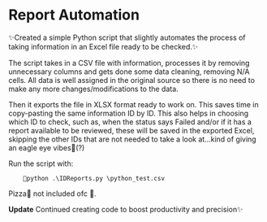 # **Report Automation**

✨Created a simple Python script that slightly automates the process of taking information in an Excel file ready to be checked.✨

The script takes in a CSV file with information, processes it by removing unnecessary columns and gets done some data cleaning, removing N/A cells. All data is well assigned in the original source so there is no need to make any more changes/modifications to the data. 

Then it exports the file in XLSX format ready to work on. This saves time in copy-pasting the same information ID by ID. This also helps in choosing which ID to check, such as, when the status says Failed and/or if it has a report available to be reviewed, these will be saved in the exported Excel, skipping the other IDs that are not needed to take a look at...kind of giving an eagle eye vibes👀(?)

Run the script with:    
```
    🍕python .\IDReports.py \python_test.csv
```
Pizza🍕 not included ofc 👀.

**Update**
Continued creating code to boost productivity and precision✨
